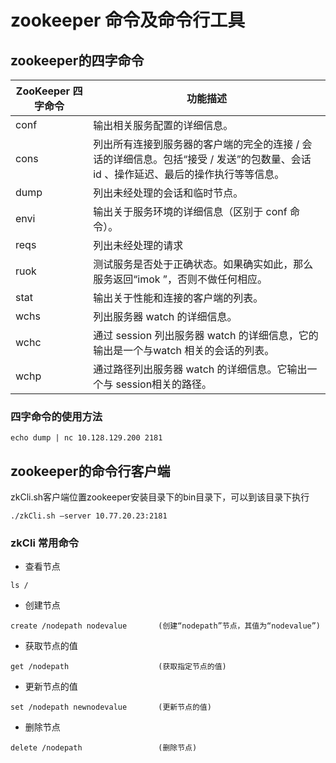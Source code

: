 # zookeeper 命令及命令行工具

## zookeeper的四字命令

|ZooKeeper 四字命令|功能描述|
|---|---|
|conf|输出相关服务配置的详细信息。|
|cons|列出所有连接到服务器的客户端的完全的连接 / 会话的详细信息。包括“接受 / 发送”的包数量、会话 id 、操作延迟、最后的操作执行等等信息。|
|dump|列出未经处理的会话和临时节点。|
|envi|输出关于服务环境的详细信息（区别于 conf 命令）。|
|reqs|列出未经处理的请求|
|ruok|测试服务是否处于正确状态。如果确实如此，那么服务返回“imok ”，否则不做任何相应。|
|stat|输出关于性能和连接的客户端的列表。|
|wchs|列出服务器 watch 的详细信息。|
|wchc|通过 session 列出服务器 watch 的详细信息，它的输出是一个与watch 相关的会话的列表。|
|wchp|通过路径列出服务器 watch 的详细信息。它输出一个与 session相关的路径。|

### 四字命令的使用方法

```
echo dump | nc 10.128.129.200 2181 
```

## zookeeper的命令行客户端

zkCli.sh客户端位置zookeeper安装目录下的bin目录下，可以到该目录下执行

```
./zkCli.sh –server 10.77.20.23:2181
```

### zkCli 常用命令

* 查看节点

```
ls /
```

* 创建节点

```
create /nodepath nodevalue       (创建“nodepath”节点，其值为“nodevalue”)
```

* 获取节点的值

```
get /nodepath                    (获取指定节点的值)
```

* 更新节点的值

```
set /nodepath newnodevalue		 (更新节点的值)
```

* 删除节点

```
delete /nodepath				 (删除节点)
```